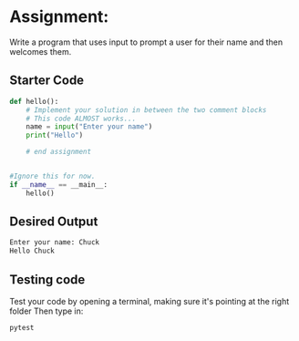 # Assignment:
Write a program that uses input to prompt a user for their name and then welcomes them.

## Starter Code
```python
def hello():
    # Implement your solution in between the two comment blocks
    # This code ALMOST works...
    name = input("Enter your name")
    print("Hello")

    # end assignment


#Ignore this for now. 
if __name__ == __main__:
    hello()
```

## Desired Output
```Python
Enter your name: Chuck
Hello Chuck
```

## Testing code
Test your code by opening a terminal, making sure it's pointing at the right folder
Then type in:

```
pytest
```
